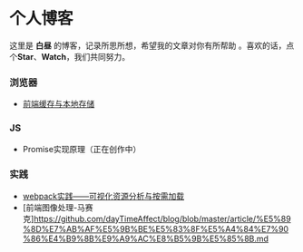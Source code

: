 # 个人博客

这里是 **白昼** 的博客，记录所思所想，希望我的文章对你有所帮助 。喜欢的话，点个**Star**、**Watch**，我们共同努力。

### 浏览器
+ [前端缓存与本地存储](https://github.com/dayTimeAffect/blog/blob/master/article/%E5%89%8D%E7%AB%AF%E7%BC%93%E5%AD%98%E4%B8%8E%E6%9C%AC%E5%9C%B0%E5%AD%98%E5%82%A8.md)

### JS
+ Promise实现原理（正在创作中）

### 实践
+ [webpack实践——可视化资源分析与按需加载](https://github.com/dayTimeAffect/blog/blob/master/article/webpack%E5%AE%9E%E8%B7%B5%E2%80%94%E2%80%94%E5%8F%AF%E8%A7%86%E5%8C%96%E8%B5%84%E6%BA%90%E5%88%86%E6%9E%90%E4%B8%8E%E6%8C%89%E9%9C%80%E5%8A%A0%E8%BD%BD.md)
+ [前端图像处理-马赛克]https://github.com/dayTimeAffect/blog/blob/master/article/%E5%89%8D%E7%AB%AF%E5%9B%BE%E5%83%8F%E5%A4%84%E7%90%86%E4%B9%8B%E9%A9%AC%E8%B5%9B%E5%85%8B.md

